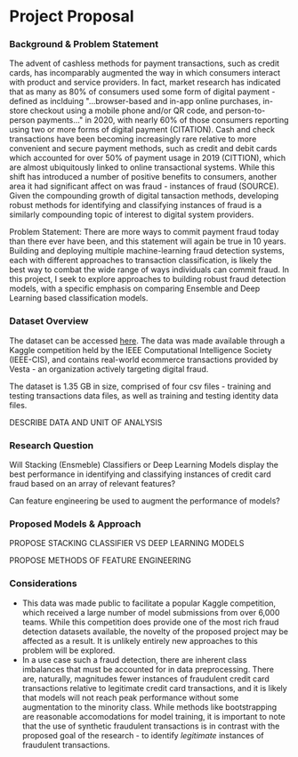 # **Project Proposal**
### Background & Problem Statement

The advent of cashless methods for payment transactions, such as credit cards, has incomparably augmented the way in which consumers interact with product and service providers. In fact, market research has indicated that as many as 80% of consumers used some form of digital payment - defined as inclduing "...browser-based and in-app online purchases, in-store checkout using a mobile phone and/or QR code, and person-to-person payments..."  in 2020, with nearly 60% of those consumers reporting using two or more forms of digital payment (CITATION). Cash and check transactions have been becoming increasingly rare relative to more convenient and secure payment methods, such as credit and debit cards which accounted for over 50% of payment usage in 2019 (CITTION), which are almost ubiquitously linked to online transactional systems. While this shift has introduced a number of positive benefits to consumers, another area it had significant affect on was fraud - instances of fraud (SOURCE). Given the compounding growth of digital tansaction methods, developing robust methods for identifying and classifying instances of fraud is a similarly compounding topic of interest to digital system providers. 

Problem Statement: There are more ways to commit payment fraud today than there ever have been, and this statement will again be true in 10 years. Building and deploying multiple machine-learning fraud detection systems, each with different approaches to transaction classification, is likely the best way to combat the wide range of ways individuals can commit fraud. In this project, I seek to explore approaches to building robust fraud detection models, with a specific emphasis on comparing Ensemble and Deep Learning based classification models. 

### Dataset Overview

The dataset can be accessed [here](https://www.kaggle.com/competitions/ieee-fraud-detection/data). The data was made available through a Kaggle competition held by the IEEE Computational Intelligence Society (IEEE-CIS), and contains real-world ecommerce transactions provided by Vesta - an organization actively targeting digital fraud. 

The dataset is 1.35 GB in size, comprised of four csv files - training and testing transactions data files, as well as training and testing identity data files. 

DESCRIBE DATA AND UNIT OF ANALYSIS

### Research Question

Will Stacking (Ensmeble) Classifiers or Deep Learning Models display the best performance in identifying and classifying instances of credit card fraud based on an array of relevant features? 

Can feature engineering be used to augment the performance of models?

### Proposed Models & Approach

PROPOSE STACKING CLASSIFIER VS DEEP LEARNING MODELS

PROPOSE METHODS OF FEATURE ENGINEERING

### Considerations

* This data was made public to facilitate a popular Kaggle competition, which received a large number of model submissions from over 6,000 teams. While this competition does provide one of the most rich fraud detection datasets available, the novelty of the proposed project may be affected as a result. It is unlikely entirely new approaches to this problem will be explored.
* In a use case such a fraud detection, there are inherent class imbalances that must be accounted for in data preprocessing. There are, naturally, magnitudes fewer instances of fraudulent credit card transactions relative to legitimate credit card transactions, and it is likely that models will not reach peak performance without some augmentation to the minority class. While methods like bootstrapping are reasonable accomodations for model training, it is important to note that the use of synthetic fraudulent transactions is in contrast with the proposed goal of the research - to identify *legitimate* instances of fraudulent transactions. 
